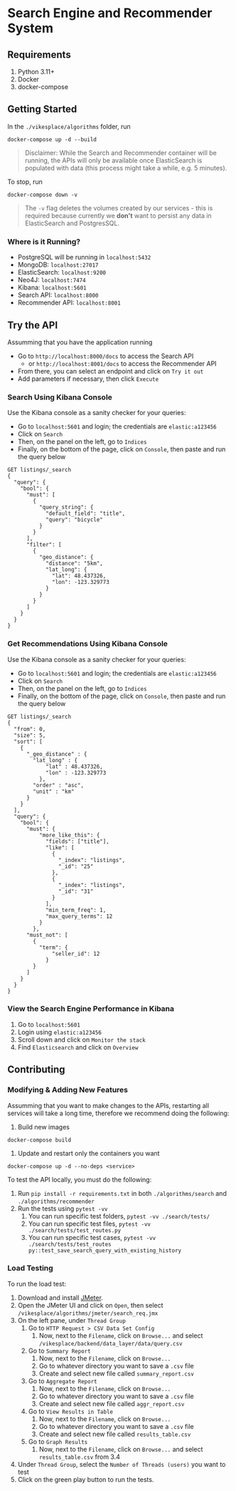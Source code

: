 # Search Engine and Recommender System

## Requirements
1. Python 3.11+
2. Docker
3. docker-compose

## Getting Started

In the `./vikesplace/algorithms` folder, run 
```
docker-compose up -d --build
```
> Disclaimer: While the Search and Recommender container will be running, the APIs will only be available once ElasticSearch is populated with data (this process might take a while, e.g. 5 minutes).

To stop, run
```
docker-compose down -v
```
> The `-v` flag deletes the volumes created by our services - this is
> required because currently we **don't** want to persist any data in
> ElasticSearch and PostgresSQL.

### Where is it Running?
- PostgreSQL will be running in `localhost:5432`
- MongoDB: `localhost:27017`
- ElasticSearch: `localhost:9200`
- Neo4J: `localhost:7474`
- Kibana: `localhost:5601`
- Search API: `localhost:8000`
- Recommender API: `localhost:8001`

## Try the API
Assumming that you have the application running
- Go to `http://localhost:8000/docs` to access the Search API
     - or `http://localhost:8001/docs` to access the Recommender API
- From there, you can select an endpoint and click on `Try it out`
- Add parameters if necessary, then click `Execute`

### Search Using Kibana Console
Use the Kibana console as a sanity checker for your queries:
- Go to `localhost:5601` and login; the credentials are `elastic:a123456`
- Click on `Search`
- Then, on the panel on the left, go to `Indices`
- Finally, on the bottom of the page, click on `Console`, then paste and run the query below
```
GET listings/_search
{
  "query": {
    "bool": {
      "must": [
        {
          "query_string": {
            "default_field": "title",
            "query": "bicycle"
          }
        }
      ],
      "filter": [
        {
          "geo_distance": {
            "distance": "5km",
            "lat_long": {
              "lat": 48.437326,
              "lon": -123.329773
            }
          }
        }
      ]
    }
  }
}
```

### Get Recommendations Using Kibana Console
Use the Kibana console as a sanity checker for your queries:
- Go to `localhost:5601` and login; the credentials are `elastic:a123456`
- Click on `Search`
- Then, on the panel on the left, go to `Indices`
- Finally, on the bottom of the page, click on `Console`, then paste and run the query below
```
GET listings/_search
{ 
  "from": 0,
  "size": 5, 
  "sort": [
    {
      "_geo_distance" : {
        "lat_long" : {
            "lat" : 48.437326, 
            "lon" : -123.329773
          },
        "order" : "asc",
        "unit" : "km"
      }
    }
  ],
  "query": {
    "bool": {
      "must": {
          "more_like_this": {
            "fields": ["title"],
            "like": [
              {
                "_index": "listings",
                "_id": "25"
              },
              {
                "_index": "listings",
                "_id": "31"
              }
            ],
            "min_term_freq": 1,
            "max_query_terms": 12
          }
        },
      "must_not": [
        {
          "term": {
              "seller_id": 12
            }
        }
      ]
    } 
  }
}
```

### View the Search Engine Performance in Kibana
1. Go to `localhost:5601`
2. Login using `elastic:a123456`
3. Scroll down and click on `Monitor the stack`
4. Find `Elasticsearch` and click on `Overview`


## Contributing
### Modifying & Adding New Features
Assumming that you want to make changes to the APIs, restarting all services will 
take a long time, therefore we recommend doing the following: 

1. Build new images
```
docker-compose build
```
1. Update and restart only the containers you want
```
docker-compose up -d --no-deps <service>
```
To test the API locally, you must do the following:
1. Run `pip install -r requirements.txt` in both `./algorithms/search` and 
  `./algorithms/recommender`
2. Run the tests using `pytest -vv`
    1. You can run specific test folders, `pytest -vv ./search/tests/`
    2. You can run specific test files, `pytest -vv ./search/tests/test_routes.py`
    3. You can run specific test cases, `pytest -vv ./search/tests/test_routes py::test_save_search_query_with_existing_history`

### Load Testing
To run the load test:
1. Download and install [JMeter](https://jmeter.apache.org/download_jmeter.cgi).
2. Open the JMeter UI and click on `Open`, then select `/vikesplace/algorithms/jmeter/search_req.jmx`
3. On the left pane, under `Thread Group`
   1. Go to `HTTP Request > CSV Data Set Config`
      1. Now, next to the `Filename`, click on `Browse...` and select `/vikesplace/backend/data_layer/data/query.csv`
   2. Go to `Summary Report`
      1. Now, next to the `Filename`, click on `Browse...`
      2. Go to whatever directory you want to save a `.csv` file
      3. Create and select new file called `summary_report.csv`
   3.  Go to `Aggregate Report`
       1. Now, next to the `Filename`, click on `Browse...`
       2. Go to whatever directory you want to save a `.csv` file
       3. Create and select new file called `aggr_report.csv`
   4. Go to `View Results in Table`
       1. Now, next to the `Filename`, click on `Browse...`
       2. Go to whatever directory you want to save a `.csv` file
       3. Create and select new file called `results_table.csv`
    5. Go to `Graph Results`
       1. Now, next to the `Filename`, click on `Browse...` and select `results_table.csv` from 3.4
4. Under `Thread Group`, select the `Number of Threads (users)` you want to test
5. Click on the green play button to run the tests.